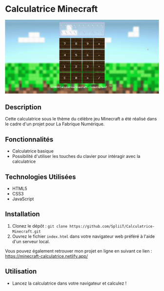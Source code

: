 # Calculatrice Minecraft

![Accueil de Calculatrice Minecraft](gif.gif)

## Description

Cette calculatrice sous le thème du célèbre jeu Minecraft a été réalisé dans le cadre d'un projet pour La Fabrique Numérique.


## Fonctionnalités

- Calculatrice basique
- Possibilité d'utiliser les touches du clavier pour intéragir avec la calculatrice

## Technologies Utilisées

- HTML5
- CSS3
- JavaScript

## Installation

1. Clonez le dépôt : `git clone https://github.com/SpliiT/Calculatrice-Minecraft.git`
2. Ouvrez le fichier `index.html` dans votre navigateur web préféré à l'aide d'un serveur local.

Vous pouvez également retrouver mon projet en ligne en suivant ce lien : 
https://minecraft-calculatrice.netlify.app/


## Utilisation

- Lancez la calculatrice dans votre navigateur et calculez ! 
